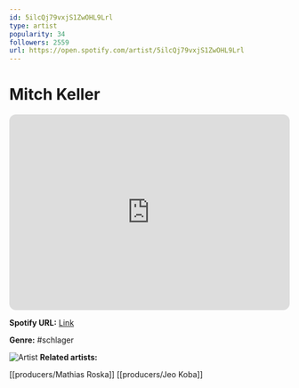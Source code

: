 ```yaml
---
id: 5ilcQj79vxjS1ZwOHL9Lrl
type: artist
popularity: 34
followers: 2559
url: https://open.spotify.com/artist/5ilcQj79vxjS1ZwOHL9Lrl
---
```

# Mitch Keller

<iframe style="border-radius:12px" src="https://open.spotify.com/embed/artist/5ilcQj79vxjS1ZwOHL9Lrl" width="100%" height="352" frameBorder="0" allowfullscreen="" allow="autoplay; clipboard-write; encrypted-media; fullscreen; picture-in-picture" loading="lazy"></iframe>

**Spotify URL:** [Link](https://open.spotify.com/artist/5ilcQj79vxjS1ZwOHL9Lrl)

**Genre:**  #schlager

![Artist](https://i.scdn.co/image/ab6761610000e5eb54edb7afd85d5fe61a6844c0)
**Related artists:**

[[producers/Mathias Roska]]
[[producers/Jeo Koba]]
